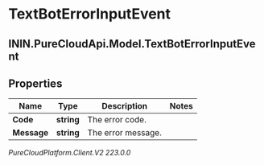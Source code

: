 # TextBotErrorInputEvent

## ININ.PureCloudApi.Model.TextBotErrorInputEvent

## Properties

|Name | Type | Description | Notes|
|------------ | ------------- | ------------- | -------------|
| **Code** | **string** | The error code. | |
| **Message** | **string** | The error message. | |



_PureCloudPlatform.Client.V2 223.0.0_
